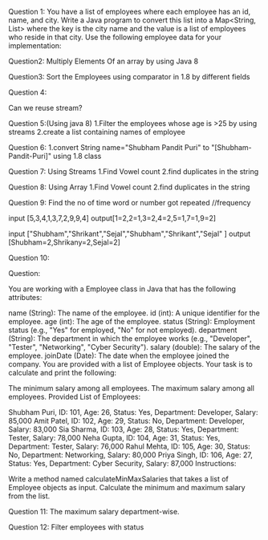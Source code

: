 Question 1:
You have a list of employees where each employee has an id, name, and city. Write a Java program to convert this list into a Map<String, List<Employee>> where the key is the city name and the value is a list of employees who reside in that city. Use the following employee data for your implementation:


Question2:
Multiply Elements Of an array by using Java 8

Question3:
Sort the Employees using comparator in 1.8 by different fields

Question 4:

Can we reuse stream?

Question 5:(Using java 8)
 1.Filter the employees whose age is >25 by using streams
 2.create a list containing names of employee


Question 6:
1.convert String name="Shubham Pandit Puri" to "[Shubham-Pandit-Puri]" using 1.8 class


Question 7:
Using Streams
1.Find Vowel count
2.find duplicates in the string

Question 8:
Using Array
1.Find Vowel count
2.find duplicates in the string

Question 9:
Find the no of time word or number got repeated //frequency

input [5,3,4,1,3,7,2,9,9,4]
output[1=2,2=1,3=2,4=2,5=1,7=1,9=2]

input ["Shubham","Shrikant","Sejal","Shubham","Shrikant","Sejal" ]
output [Shubham=2,Shrikany=2,Sejal=2]


Question 10:

Question:

You are working with a Employee class in Java that has the following attributes:

name (String): The name of the employee.
id (int): A unique identifier for the employee.
age (int): The age of the employee.
status (String): Employment status (e.g., "Yes" for employed, "No" for not employed).
department (String): The department in which the employee works (e.g., "Developer", "Tester", "Networking", "Cyber Security").
salary (double): The salary of the employee.
joinDate (Date): The date when the employee joined the company.
You are provided with a list of Employee objects. Your task is to calculate and print the following:

The minimum salary among all employees.
The maximum salary among all employees.
Provided List of Employees:

Shubham Puri, ID: 101, Age: 26, Status: Yes, Department: Developer, Salary: 85,000
Amit Patel, ID: 102, Age: 29, Status: No, Department: Developer, Salary: 83,000
Sia Sharma, ID: 103, Age: 28, Status: Yes, Department: Tester, Salary: 78,000
Neha Gupta, ID: 104, Age: 31, Status: Yes, Department: Tester, Salary: 76,000
Rahul Mehta, ID: 105, Age: 30, Status: No, Department: Networking, Salary: 80,000
Priya Singh, ID: 106, Age: 27, Status: Yes, Department: Cyber Security, Salary: 87,000
Instructions:

Write a method named calculateMinMaxSalaries that takes a list of Employee objects as input.
Calculate the minimum and maximum salary from the list.


Question 11:
The maximum salary department-wise.

Question 12:
Filter employees with status 





